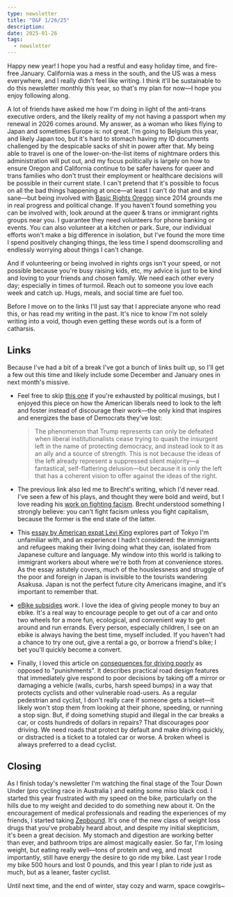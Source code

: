 ```yaml
---
type: newsletter
title: "D&F 1/26/25"
description: 
date: 2025-01-26
tags:
  - newsletter
---
```


Happy new year! I hope you had a restful and easy holiday time, and fire-free January. California was a mess in the south, and the US was a mess everywhere, and I really didn't feel like writing. I think it'll be sustainable to do this newsletter monthly this year, so that's my plan for now—I hope you enjoy following along.

A lot of friends have asked me how I'm doing in light of the anti-trans executive orders, and the likely reality of my not having a passport when my renewal in 2026 comes around. My answer, as a woman who likes flying to Japan and sometimes Europe is: not great. I'm going to Belgium this year, and likely Japan too, but it's hard to stomach having my ID documents challenged by the despicable sacks of shit in power after that. My being able to travel is one of the lower-on-the-list items of nightmare orders this administration will put out, and my focus politically is largely on how to ensure Oregon and California continue to be safer havens for queer and trans families who don't trust their employment or healthcare decisions will be possible in their current state. I can't pretend that it's possible to focus on all the bad things happening at once—at least I can't do that and stay sane—but being involved with [Basic Rights Oregon](https://www.basicrights.org) since 2014 grounds me in real progress and political change. If you haven't found something you can be involved with, look around at the queer & trans or immigrant rights groups near you. I guarantee they need volunteers for phone banking or events. You can also volunteer at a kitchen or park. Sure, our individual efforts won't make a big difference in isolation, but I've found the more time I spend positively changing things, the less time I spend doomscrolling and endlessly worrying about things I can't change.

And if volunteering or being involved in rights orgs isn't your speed, or not possible because you're busy raising kids, etc, my advice is just to be kind and loving to your friends and chosen family. We need each other every day; especially in times of turmoil. Reach out to someone you love each week and catch up. Hugs, meals, and social time are fuel too.

Before I move on to the links I'll just say that I appreciate anyone who read this, or has read my writing in the past. It's nice to know I'm not solely writing into a void, though even getting these words out is a form of catharsis.

## Links

Because I've had a bit of a break I've got a bunch of links built up, so I'll get a few out this time and likely include some December and January ones in next month's missive.

- Feel free to skip [this one](https://www.dissentmagazine.org/online_articles/exit-right/) if you're exhausted by political musings, but I enjoyed this piece on how the American liberals need to look to the left and foster instead of discourage their work—the only kind that inspires and energizes the base of Democrats they've lost:
		
	> The phenomenon that Trump represents can only be defeated when liberal 	institutionalists cease trying to quash the insurgent left in the name of protecting democracy, and instead look to it as an ally and a source of strength. This is not because the ideas of the left already represent a suppressed silent majority—a fantastical, self-flattering delusion—but because it is only the left that has a coherent vision to offer against the ideas of the right.

- The previous link also led me to Brecht's writing, which I'd never read. I've seen a few of his plays, and thought they were bold and weird, but I love reading his [work on fighting facism](https://revolutionary-socialism.com/wp-content/uploads/2015/03/brecht_fivedifficulties1.pdf). Brecht understood something I strongly believe: you can't fight facism unless you fight capitalism, because the former is the end state of the latter.
- This [essay by American expat Levi King](https://thebaffler.com/salvos/eastern-promises-levi-king) explores part of Tokyo I'm unfamiliar with, and an experience I hadn't considered: the immigrants and refugees making their living doing what they can, isolated from Japanese culture and language. My window into this world is talking to immigrant workers about where we're both from at convenience stores. As the essay astutely covers, much of the houslessness and struggle of the poor and foreign in Japan is invisible to the tourists wandering Asakusa. Japan is not the perfect future city Americans imagine, and it's important to remember that.
- [eBike subsidies](https://www.motherjones.com/politics/2025/01/e-bike-subsidy-programs-denver-states-walkable-cities-urban-infrastructure/) _work_. I love the idea of giving people money to buy an ebike. It's a real way to encourage people to get out of a car and onto two wheels for a more fun, ecological, and convenient way to get around and run errands. Every person, especially children, I see on an ebike is always having the best time, myself included. If you haven't had a chance to try one out, give a rental a go, or borrow a friend's bike; I bet you'll quickly become a convert.
- Finally, I loved this article on [consequences for driving poorly](https://usa.streetsblog.org/2024/10/02/opinion-we-need-more-consequences-for-reckless-driving-but-that-doesnt-mean-more-punishment) as opposed to "punishments". It describes practical road design features that immediately give respond to poor decisions by taking off a mirror or damaging a vehicle (walls, curbs, harsh speed bumps) in a way that protects cyclists and other vulnerable road-users. As a regular pedestrian and cyclist, I don't really care if someone gets a ticket—it likely won't stop them from looking at their phone, speeding, or running a stop sign. But, if doing something stupid and illegal in the car breaks a car, or costs hundreds of dollars in repairs? That discourages poor driving. We need roads that protect by default and make driving quickly, or distracted is a ticket to a totaled car or worse. A broken wheel is always preferred to a dead cyclist.

## Closing

As I finish today's newsletter I'm watching the final stage of the Tour Down Under (pro cycling race in Australia ) and eating some miso black cod. I started this year frustrated with my speed on the bike, particularly on the hills due to my weight and decided to do something new about it. On the encouragement of medical professionals and reading the experiences of my friends, I started taking [Zepbound](https://www.drugs.com/zepbound.html). It's one of the new class of weight loss drugs that you've probably heard about, and despite my initial skepticism, it's been a great decision. My stomach and digestion are working better than ever, and bathroom trips are almost magically easier. So far, I'm losing weight, but eating really well—tons of protein and veg, and most importantly, still have energy the desire to go ride my bike. Last year I rode my bike 500 hours and lost 0 pounds, and this year I plan to ride just as much, but as a leaner, faster cyclist. 

Until next time, and the end of winter, stay cozy and warm, space cowgirls~